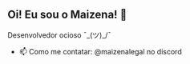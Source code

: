## Oi! Eu sou o Maizena! 👋
Desenvolvedor ocioso ¯\_(ツ)_/¯

- 📫 Como me contatar: @maizenalegal no discord

<!--
**maizenalegal/maizenalegal** is a ✨ _special_ ✨ repository because its `README.md` (this file) appears on your GitHub profile.

Here are some ideas to get you started:

- 🔭 I’m currently working on ...
- 🌱 I’m currently learning ...
- 👯 I’m looking to collaborate on ...
- 🤔 I’m looking for help with ...
- 💬 Ask me about ...
- 📫 How to reach me: ...
- 😄 Pronouns: ...
- ⚡ Fun fact: ...
-->
